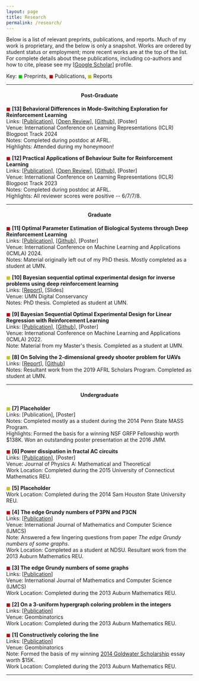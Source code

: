 ```yaml
---
layout: page
title: Research
permalink: /research/
---
```


Below is a list of relevant preprints, publications, and reports. Much of my work is proprietary, and the below is only a snapshot. Works are ordered by student status or employment; more recent works are at the top of the list. For complete details about these publications, including co-authors and how to cite, please see my [[Google Scholar](https://scholar.google.com/citations?user=pReM1U8AAAAJ&hl=en)] profile.

Key:
<span style="color:rgba(0,200,0,1)">&#9724;&#xFE0E;</span> Preprints, 
<span style="color:rgba(200,0,0,1)">&#9724;&#xFE0E;</span> Publications, 
<span style="color:rgba(200,200,0,1)">&#9724;&#xFE0E;</span> Reports

---

#### <center>Post-Graduate</center>

<span style="color:rgb(200,0,0)">&#9724;&#xFE0E;</span> **[13] Behavioral Differences in Mode-Switching Exploration for Reinforcement Learning**\
Links: [[Publication](https://iclr-blogposts.github.io/2024/blog/mode-switching/)], [[Open Review](https://openreview.net/forum?id=GgUxexkE69)], [[Github](https://github.com/LorenJAnderson/when-to-explore)], [Poster]\
Venue: International Conference on Learning Representations (ICLR) Blogpost Track 2024\
Notes: Completed during postdoc at AFRL.\
Highlights: Attended during my honeymoon!

<span style="color:rgb(200,0,0)">&#9724;&#xFE0E;</span> **[12] Practical Applications of Behaviour Suite for Reinforcement Learning**\
Links: [[Publication](https://iclr-blogposts.github.io/2023/blog/2023/bsuite-applications/)], [[Open Review](https://openreview.net/forum?id=o6tY8PnnJ7)], [[Github](https://github.com/LorenJAnderson/bsuite-applications)], [Poster]\
Venue: International Conference on Learning Representations (ICLR) Blogpost Track 2023\
Notes: Completed during postdoc at AFRL.\
Highlights: All reviewer scores were positive -- 6/7/7/8.

---

#### <center>Graduate</center>

<span style="color:rgb(200,0,0)">&#9724;</span> **[11] Optimal Parameter Estimation of Biological Systems through Deep Reinforcement Learning**\
Links: [[Publication](https://ieeexplore.ieee.org/abstract/document/10903242/)], [[Github](https://github.com/LorenJAnderson/biological-systems-oed)], [Poster]\
Venue: International Conference on Machine Learning and Applications (ICMLA) 2024.\
Notes: Material originally left out of my PhD thesis. Mostly completed as a student at UMN.

<span style="color:rgb(200,200,0)">&#9724;</span> **[10] Bayesian sequential optimal experimental design for inverse problems using deep reinforcement learning**\
Links: [[Report](https://conservancy.umn.edu/items/07a8a1a0-5478-4033-a9bb-4f83c625aef7)], [Slides]\
Venue: UMN Digital Conservancy\
Notes: PhD thesis. Completed as student at UMN. 

<span style="color:rgb(200,0,0)">&#9724;</span> **[9] Bayesian Sequential Optimal Experimental Design for Linear Regression with Reinforcement Learning**\
Links: [[Publication](https://ieeexplore.ieee.org/abstract/document/10069722)], [[Github](https://github.com/LorenJAnderson/linear-oed)], [Poster]\
Venue: International Conference on Machine Learning and Applications (ICMLA) 2022.\
Note: Material from my Master's thesis. Completed as a student at UMN. 

<span style="color:rgb(200,200,0)">&#9724;</span> **[8] On Solving the 2-dimensional greedy shooter problem for UAVs**\
Links: [[Report](https://arxiv.org/abs/1911.01419)], [[Github](https://github.com/LorenJAnderson/uav-2d-greedyshooter-rl)]\
Notes: Resultant work from the 2019 AFRL Scholars Program. Completed as student at UMN. 

---

#### <center>Undergraduate</center>

<span style="color:rgb(200,200,0)">&#9724;</span> **[7] Placeholder**\
Links: [Publication], [Poster]\
Notes: Completed mostly as a student during the 2014 Penn State MASS Program.\
Highlights: Formed the basis for a winning NSF GRFP Fellowship worth $138K. Won an outstanding poster presentation at the 2016 JMM.

<span style="color:rgb(200,0,0)">&#9724;</span> **[6] Power dissipation in fractal AC circuits**\
Links: [[Publication](https://iopscience.iop.org/article/10.1088/1751-8121/aa7a66/meta)], [Poster]\
Venue: Journal of Physics A: Mathematical and Theoretical\
Work Location: Completed during the 2015 University of Connecticut Mathematics REU.

<span style="color:rgb(200,200,0)">&#9724;</span> **[5] Placeholder**\
Work Location: Completed during the 2014 Sam Houston State University REU.

<span style="color:rgb(200,0,0)">&#9724;</span> **[4] The edge Grundy numbers of P3PN and P3CN**\
Links: [[Publication](https://future-in-tech.net/Volume11.1.htm)]\
Venue: International Journal of Mathematics and Computer Science (IJMCS)\
Note: Answered a few lingering questions from paper *The edge Grundy numbers of some graphs*.\
Work Location: Completed as a student at NDSU. Resultant work from the 2013 Auburn Mathematics REU.

<span style="color:rgb(200,0,0)">&#9724;</span> **[3] The edge Grundy numbers of some graphs**\
Links: [[Publication]((https://future-in-tech.net/Volume12.1.htm))]\
Venue: International Journal of Mathematics and Computer Science (IJMCS)\
Work Location: Completed during the 2013 Auburn Mathematics REU.


<span style="color:rgb(200,0,0)">&#9724;</span> **[2] On a 3-uniform hypergraph coloring problem in the integers**\
Links: [[Publication](https://geombina.uccs.edu/past-issues/volume-xxv)]\
Venue: Geombinatorics\
Work Location: Completed during the 2013 Auburn Mathematics REU.

<span style="color:rgb(200,0,0)">&#9724;</span> **[1] Constructively coloring the line**\
Links: [[Publication](https://geombina.uccs.edu/past-issues/volume-xxiii)]\
Venue: Geombinatorics\
Note: Formed the basis of my winning [2014 Goldwater Scholarship](https://goldwaterscholarship.gov/2014-scholars/) essay worth $15K.\
Work Location: Completed during the 2013 Auburn Mathematics REU.

---

